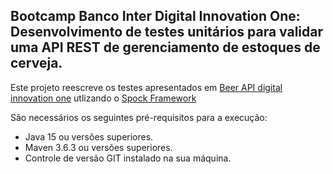 <h2>Bootcamp Banco Inter Digital Innovation One: Desenvolvimento de testes unitários para validar uma API REST de gerenciamento de estoques de cerveja.</h2>

Este projeto reescreve os testes apresentados em [Beer API digital innovation one](https://github.com/rpeleias/beer_api_digital_innovation_one) utlizando o [Spock Framework](https://spockframework.org/)

São necessários os seguintes pré-requisitos para a execução:

* Java 15 ou versões superiores.
* Maven 3.6.3 ou versões superiores.
* Controle de versão GIT instalado na sua máquina.
